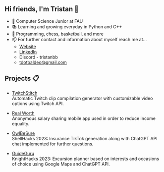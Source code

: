 ## Hi friends, I'm Tristan 👋
- 📏 Computer Science Junior at FAU
- 📚 Learning and growing everyday in Python and C++
- 💬 Programming, chess, basketball, and more
- 📫 For further contact and information about myself reach me at...
  - [Website](https://tristanbaldeo.github.io/)
  - [LinkedIn](https://www.linkedin.com/in/tristan-baldeo-48a004275/)
  - Discord - tristanbb
  - tdotbaldeo@gmail.com

## Projects 📋
- [TwitchStitch](https://github.com/tristanbaldeo/TwitchStitch) <br/>
Automatic Twitch clip compilation generator with customizable video options using Twitch API. 

- [Real Worth](https://github.com/akukerang/real-worth) <br/>
Anonymous salary sharing mobile app used in order to reduce income equality.

- [OwlBeSure](https://github.com/akukerang/OwlBeSure) <br/>
ShellHacks 2023: Insurance TikTok generation along with ChatGPT API chat implemented for further questions.

- [GuideGuru](https://github.com/akukerang/GuideGuru) <br/>
KnightHacks 2023: Excursion planner based on interests and occasions of choice using Google Maps and ChatGPT API.
